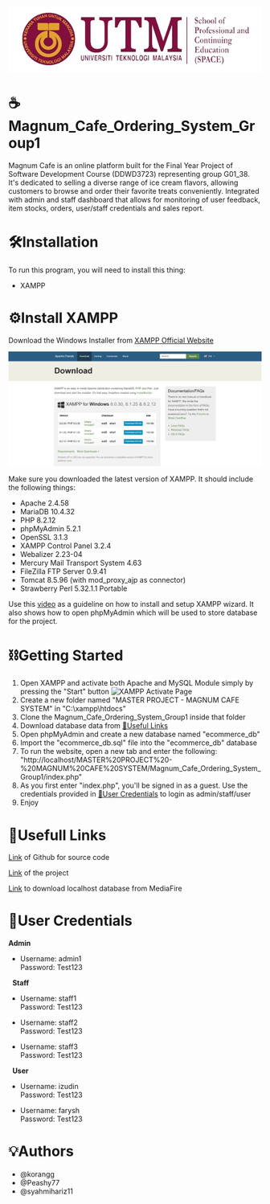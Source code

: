 ![UTM SPACE LOGO](assets/img/readme_pic/utm_space_logo.png)
# **☕Magnum_Cafe_Ordering_System_Group1**

Magnum Cafe is an online platform built for the Final Year Project of Software Development Course (DDWD3723) representing group G01_38. It's dedicated to selling a diverse range of ice cream flavors, allowing customers to browse and order their favorite treats conveniently. Integrated with admin and staff dashboard that allows for monitoring of user feedback, item stocks, orders, user/staff credentials and sales report.

# 🛠️Installation

To run this program, you will need to install this thing:

+ XAMPP

# ⚙️Install XAMPP

Download the Windows Installer from [XAMPP Official Website](https://www.apachefriends.org/download.html)

![XAMPP PAGE](assets/img/readme_pic/xampp_page.png)

Make sure you downloaded the latest version of XAMPP. It should include the following things:

+ Apache 2.4.58
+ MariaDB 10.4.32
+ PHP 8.2.12
+ phpMyAdmin 5.2.1
+ OpenSSL 3.1.3
+ XAMPP Control Panel 3.2.4
+ Webalizer 2.23-04
+ Mercury Mail Transport System 4.63
+ FileZilla FTP Server 0.9.41
+ Tomcat 8.5.96 (with mod_proxy_ajp as connector)
+ Strawberry Perl 5.32.1.1 Portable

Use this [video](https://www.youtube.com/watch?v=yHkxKyNL2gE) as a guideline on how to install and setup XAMPP wizard. It also shows how to open phpMyAdmin which will be used to store database for the project.

# ⛓️Getting Started
1. Open XAMPP and activate both Apache and MySQL Module simply by pressing the "Start" button ![XAMPP Activate Page](assets/img/readme_pic/XAMPP_activate)
2. Create a new folder named "MASTER PROJECT - MAGNUM CAFE SYSTEM" in "C:\xampp\htdocs"
3. Clone the Magnum_Cafe_Ordering_System_Group1 inside that folder
4. Download database data from [🔗Useful Links](#usefull-links)
5. Open phpMyAdmin and create a new database named "ecommerce_db"
6. Import the "ecommerce_db.sql" file into the "ecommerce_db" database
7. To run the website, open a new tab and enter the following: "http://localhost/MASTER%20PROJECT%20-%20MAGNUM%20CAFE%20SYSTEM/Magnum_Cafe_Ordering_System_Group1/index.php"
8. As you first enter "index.php", you'll be signed in as a guest. Use the credentials provided in [🔑User Credentials](#user-credentials) to login as admin/staff/user
9. Enjoy


# 🔗Usefull Links

[Link](https://github.com/korangg/Magnum_Cafe_Ordering_System_Group1) of Github for source code

[Link](https://magnumcafe.shop/) of the project

[Link](https://www.mediafire.com/file/h2acvrxv8d38gah/ecommerce_db.sql/file) to download localhost database from MediaFire

# 🔑User Credentials

**Admin**

- Username: admin1  
  Password: Test123

&nbsp;
**Staff**

- Username: staff1  
  Password: Test123

- Username: staff2  
  Password: Test123

- Username: staff3  
  Password: Test123

&nbsp;
**User**

- Username: izudin  
  Password: Test123

- Username: farysh  
  Password: Test123

# 💡Authors

+ @korangg
+ @Peashy77
+ @syahmihariz11

